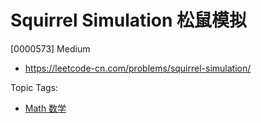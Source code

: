 # Squirrel Simulation 松鼠模拟

[0000573] Medium

- https://leetcode-cn.com/problems/squirrel-simulation/

Topic Tags:

- [Math 数学](https://leetcode-cn.com/tag/math/)
